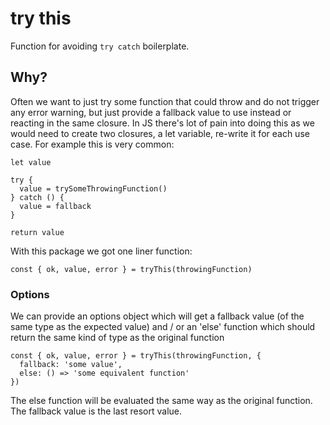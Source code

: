 # try this
Function for avoiding `try catch` boilerplate.

## Why?
Often we want to just try some function that could throw and do not trigger any error warning, but just provide a fallback value to use instead or reacting in the same closure.
In JS there's lot of pain into doing this as we would need to create two closures, a let variable, re-write it for each use case. For example this is very common:

```
let value

try {
  value = trySomeThrowingFunction()
} catch () {
  value = fallback
}

return value
```

With this package we got one liner function:

```
const { ok, value, error } = tryThis(throwingFunction)
```

### Options
We can provide an options object which will get a fallback value (of the same type as the expected value) and / or an 'else' function which should return the same kind of type as the original function

```
const { ok, value, error } = tryThis(throwingFunction, {
  fallback: 'some value',
  else: () => 'some equivalent function'
})
```
The else function will be evaluated the same way as the original function.
The fallback value is the last resort value.